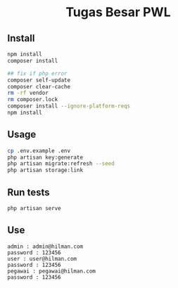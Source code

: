 <h1 align="center">Tugas Besar PWL</h1>
<p>
</p>

## Install

```sh
npm install
composer install
```
```sh
## fix if php error
composer self-update
composer clear-cache
rm -rf vendor
rm composer.lock
composer install --ignore-platform-reqs
npm install
```
## Usage

```sh
cp .env.example .env
php artisan key:generate
php artisan migrate:refresh --seed
php artisan storage:link
```

## Run tests

```sh
php artisan serve
```
## Use
```
admin : admin@hilman.com
password : 123456
user : user@hilman.com
password : 123456
pegawai : pegawai@hilman.com
password : 123456

